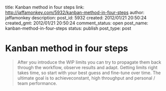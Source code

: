 title: Kanban method in four steps
link: http://jaffamonkey.com/5932/kanban-method-in-four-steps
author: jaffamonkey
description: 
post_id: 5932
created: 2012/01/21 20:50:24
created_gmt: 2012/01/21 20:50:24
comment_status: open
post_name: kanban-method-in-four-steps
status: publish
post_type: post

# Kanban method in four steps

> After you introduce the WIP limits you can try to propagate them back through the workflow, observe results and adapt. Getting limits right takes time, so start with your best guess and fine-tune over time. The ultimate goal is to achieveconstant, high throughput and personal / team performance.
